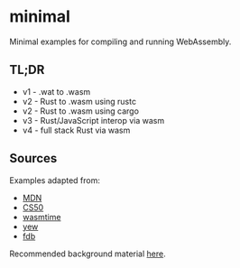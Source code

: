 # minimal

Minimal examples for compiling and running WebAssembly.

## TL;DR

- v1 - .wat to .wasm
- v2 - Rust to .wasm using rustc
- v2 - Rust to .wasm using cargo
- v3 - Rust/JavaScript interop via wasm
- v4 - full stack Rust via wasm

## Sources

Examples adapted from:

- [MDN](https://developer.mozilla.org/en-US/docs/WebAssembly/Rust_to_wasm)
- [CS50](https://cs50.harvard.edu/web)
- [wasmtime](https://github.com/bytecodealliance/wasmtime)
- [yew](https://github.com/yewstack/yew)
- [fdb](https://github.com/fdb/webassembly-with-rust)

Recommended background material [here](https://payments.posthaven.com/rc-w4d4-the-only-intro-youll-need).
